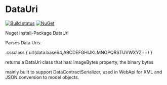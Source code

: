 # DataUri

[![Build status](https://ci.appveyor.com/api/projects/status/l0ii5t8tvsdsrmw5?svg=true)](https://ci.appveyor.com/project/EricNewton/datauri)
[![NuGet](https://img.shields.io/nuget/v/datauri.svg)](https://www.nuget.org/packages/datauri/)

Nuget
Install-Package DataUri

Parses Data Uris.

.cssclass
{
  url(data:base64,ABCDEFGHIJKLMNOPQRSTUVWXYZ==)
}

returns a DataUri class that has:
  ImageBytes property, the binary bytes
  
mainly built to support DataContractSerializer, used in WebApi for XML and JSON conversion to model objects.
  
